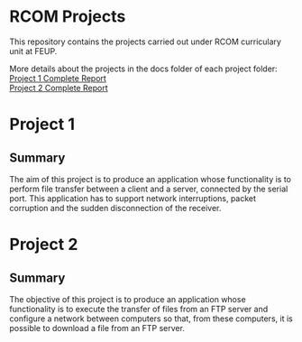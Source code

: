 # RCOM Projects
This repository contains the projects carried out under RCOM curriculary unit at FEUP.  

More details about the projects in the docs folder of each project folder:  
[Project 1 Complete Report](./Trabalho_1/docs/report.md)  
[Project 2 Complete Report](./Trabalho_2/docs/report.md)



# Project 1
 
## Summary
The aim of this project is to produce an application whose functionality is to perform file transfer between a client and a server, connected by the serial port. This application has to support network interruptions, packet corruption and the sudden disconnection of the receiver.  


# Project 2

## Summary
The objective of this project is to produce an application whose functionality is to execute the transfer of files from an FTP server and configure a network between computers so that, from these computers, it is possible to download a file from an FTP server.  

